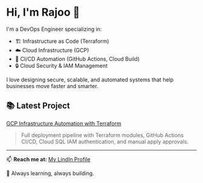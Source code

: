 # Hi, I'm Rajoo 👋

I'm a DevOps Engineer specializing in:

- 🏗️ Infrastructure as Code (Terraform)
- ☁️ Cloud Infrastructure (GCP)
- 🔄 CI/CD Automation (GitHub Actions, Cloud Build)
- 🔒 Cloud Security & IAM Management

I love designing secure, scalable, and automated systems that help businesses move faster and smarter.

## 📚 Latest Project
[GCP Infrastructure Automation with Terraform](https://github.com/rajoouddin/terraform-gcp-iac-demo)

> Full deployment pipeline with Terraform modules, GitHub Actions CI/CD, Cloud SQL IAM authentication, and manual apply approvals.

---

📫 **Reach me at:** [My LindIn Profile](www.linkedin.com/in/rajoo-uddin)

🚀 Always learning, always building.
